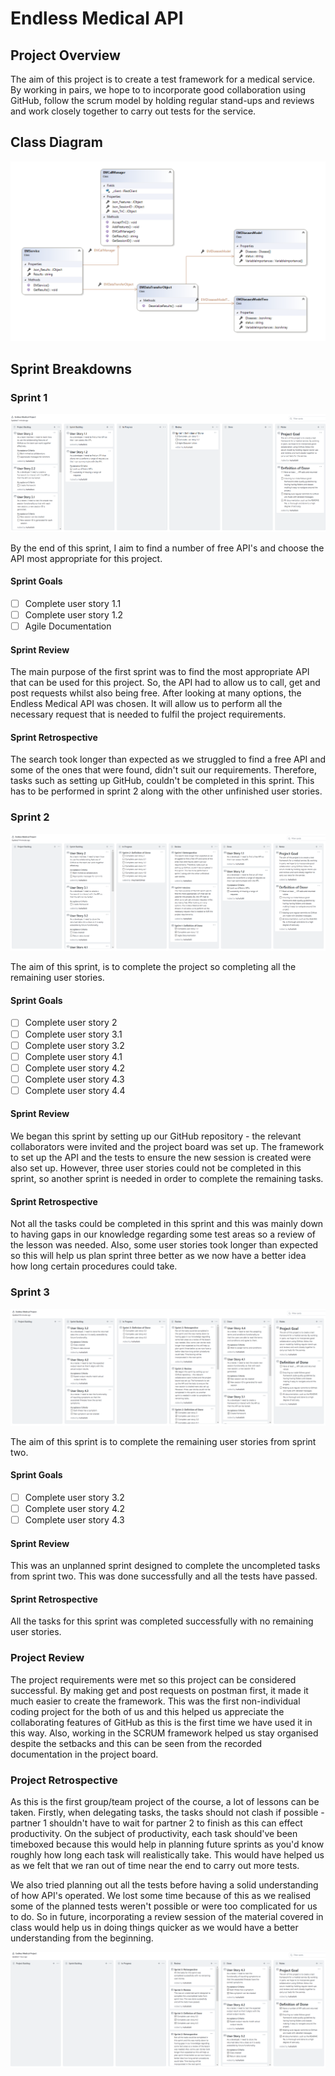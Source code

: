 # Endless Medical API

## Project Overview

The aim of this project is to create a test framework for a medical service. By working in pairs, we hope to to incorporate good collaboration using GitHub, follow the scrum model by holding regular stand-ups and reviews and work closely together to carry out tests for the service.

## Class Diagram

![Class Diagram](https://github.com/huthaifa96/APIMiniProject/blob/master/Images/ClassDiagram.PNG)

##  Sprint Breakdowns

### Sprint 1

![Sprint 1 Project Board](https://github.com/huthaifa96/APIMiniProject/blob/master/Images/Sprint1.PNG)

By the end of this sprint, I aim to find a number of free API's and choose the API most appropriate for this project.

#### Sprint Goals

- [ ] Complete user story 1.1
- [ ] Complete user story 1.2
- [ ] Agile Documentation

#### Sprint Review

The main purpose of the first sprint was to find the most appropriate API that can be used for this project. So, the API had to allow us to call, get and post requests whilst also being free. After looking at many options, the Endless Medical API was chosen. It will allow us to perform all the necessary request that is needed to fulfil the project requirements.

#### Sprint Retrospective

The search took longer than expected as we struggled to find a free API and some of the ones that were found, didn't suit our requirements. Therefore, tasks such as setting up GitHub, couldn't be completed in this sprint. This has to be performed in sprint 2 along with the other unfinished user stories.

### Sprint 2

![Sprint 2 Project Board](https://github.com/huthaifa96/APIMiniProject/blob/master/Images/Sprint2.PNG)

The aim of this sprint, is to complete the project so completing all the remaining user stories.

#### Sprint Goals

- [ ] Complete user story 2
- [ ] Complete user story 3.1
- [ ] Complete user story 3.2
- [ ] Complete user story 4.1
- [ ] Complete user story 4.2
- [ ] Complete user story 4.3
- [ ] Complete user story 4.4

#### Sprint Review

We began this sprint by setting up our GitHub repository - the relevant collaborators were invited and the project board was set up. The framework to set up the API and the tests to ensure the new session is created were also set up. However, three user stories could not be completed in this sprint, so another sprint is needed in order to complete the remaining tasks.

#### Sprint Retrospective

Not all the tasks could be completed in this sprint and this was mainly down to having gaps in our knowledge regarding some test areas so a review of the lesson was needed. Also, some user stories took longer than expected so this will help us plan sprint three better as we now have a better idea how long certain procedures could take.

### Sprint 3

![Sprint 3 Project Board](https://github.com/huthaifa96/APIMiniProject/blob/master/Images/Sprint3.PNG)

The aim of this sprint is to complete the remaining user stories from sprint two.

#### Sprint Goals

- [ ] Complete user story 3.2
- [ ] Complete user story 4.2
- [ ] Complete user story 4.3

#### Sprint Review

This was an unplanned sprint designed to complete the uncompleted tasks from sprint two. This was done successfully and all the tests have passed.

#### Sprint Retrospective

All the tasks for this sprint was completed successfully with no remaining user stories.

### Project Review

The project requirements were met so this project can be considered successful. By making get and post requests on postman first, it made it much easier to create the framework. This was the first non-individual coding project for the both of us and this helped us appreciate the collaborating features of GitHub as this is the first time we have used it in this way. Also, working in the SCRUM framework helped us stay organised despite the setbacks and this can be seen from the recorded documentation in the project board.

### Project Retrospective

As this is the first group/team project of the course, a lot of lessons can be taken. Firstly, when delegating tasks, the tasks should not clash if possible - partner 1 shouldn't have to wait for partner 2 to finish as this can effect productivity. On the subject of productivity, each task should've been timeboxed because this would help in planning future sprints as you'd know roughly how long each task will realistically take. This would have helped us as we felt that we ran out of time near the end to carry out more tests.

We also tried planning out all the tests before having a solid understanding of how API's operated. We lost some time because of this as we realised some of the planned tests weren't possible or were too complicated for us to do. So in future, incorporating a review session of the material covered in class  would help us in doing things quicker as we would have a better understanding from the beginning.



![Project Board](https://github.com/huthaifa96/APIMiniProject/blob/master/Images/FinalProjectBoard.PNG)